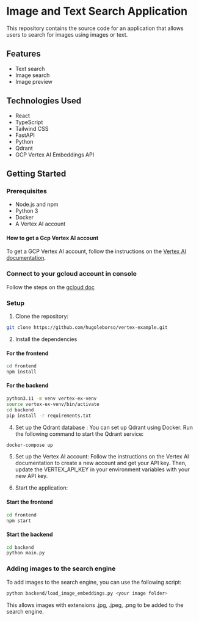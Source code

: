 # Image and Text Search Application

This repository contains the source code for an application that allows users to search for images using images or text.

## Features

- Text search
- Image search
- Image preview

## Technologies Used

- React
- TypeScript
- Tailwind CSS
- FastAPI
- Python
- Qdrant
- GCP Vertex AI Embeddings API

## Getting Started

### Prerequisites

- Node.js and npm
- Python 3
- Docker
- A Vertex AI account

#### How to get a Gcp Vertex AI account
To get a GCP Vertex AI account, follow the instructions on the [Vertex AI documentation](https://cloud.google.com/vertex-ai/docs/start/quickstart).

### Connect to your gcloud account in console
Follow the steps on the [gcloud doc](https://cloud.google.com/sdk/docs/install#mac)


### Setup

1. Clone the repository:

```bash
git clone https://github.com/hugoleborso/vertex-example.git
```

2. Install the dependencies

#### For the frontend
```bash
cd frontend
npm install
```

#### For the backend
```bash
python3.11 -m venv vertex-ex-venv
source vertex-ex-venv/bin/activate
cd backend
pip install -r requirements.txt
```

4. Set up the Qdrant database :
You can set up Qdrant using Docker. Run the following command to start the Qdrant service:
```bash
docker-compose up
```

5. Set up the Vertex AI account:
Follow the instructions on the Vertex AI documentation to create a new account and get your API key. Then, update the VERTEX_API_KEY in your environment variables with your new API key.

6. Start the application:
#### Start the frontend
```bash
cd frontend
npm start
```

#### Start the backend
```bash
cd backend
python main.py
```


### Adding images to the search engine
To add images to the search engine, you can use the following script:
```bash
python backend/load_image_embeddings.py <your image folder>
```

This allows images with extensions .jpg, .jpeg, .png to be added to the search engine.